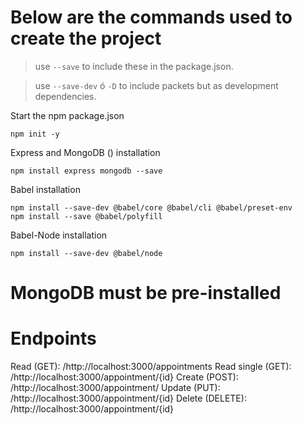 # Below are the commands used to create the project

>  use  `--save` to include these in the package.json.

>  use  `--save-dev` ó `-D` to include packets but as development dependencies.

Start the npm package.json

    npm init -y

Express and MongoDB () installation

    npm install express mongodb --save

Babel installation

    npm install --save-dev @babel/core @babel/cli @babel/preset-env
    npm install --save @babel/polyfill

Babel-Node installation

    npm install --save-dev @babel/node
    
 # MongoDB must be pre-installed
 
 # Endpoints
  
Read (GET): /http://localhost:3000/appointments
Read single (GET): /http://localhost:3000/appointment/{id}
Create (POST): /http://localhost:3000/appointment/
Update (PUT): /http://localhost:3000/appointment/{id}
Delete (DELETE): /http://localhost:3000/appointment/{id}

